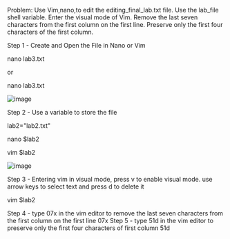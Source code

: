 Problem: Use Vim,nano,to edit the editing_final_lab.txt file. Use the lab_file shell variable. Enter the visual mode of Vim. Remove the last seven characters from the first column on the first line. Preserve only the first four characters of the first column.


Step 1 - Create and Open the File in Nano or Vim

nano lab3.txt

or

nano lab3.txt

![image](https://github.com/user-attachments/assets/2f75595a-eccb-4db2-9d4c-d8ad9b15c760)


Step 2 - Use a variable to store the file

lab2="lab2.txt"

nano $lab2

vim $lab2

![image](https://github.com/user-attachments/assets/d0d50e4f-e68e-40ab-830c-06e2b61f1543)


Step 3 - Entering vim in visual mode, press v to enable visual mode. use arrow keys to select text and press d to delete it


vim $lab2

Step 4 - type 07x in the vim editor to remove the last seven characters from the first column on the first line
07x
Step 5 - type 51d in the vim editor to preserve only the first four characters of first column
51d

